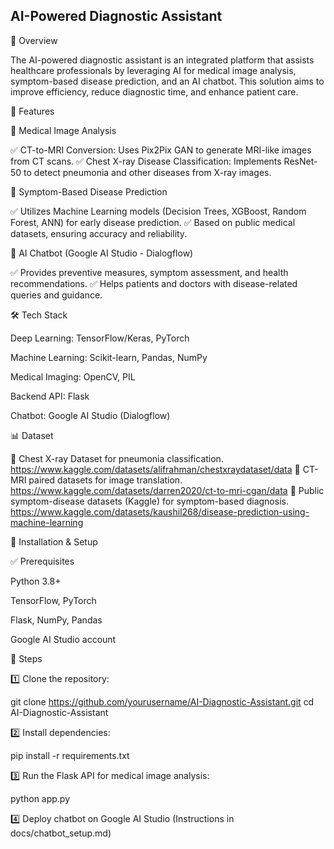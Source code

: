 ## AI-Powered Diagnostic Assistant

📌 Overview

The AI-powered diagnostic assistant is an integrated platform that assists healthcare professionals by leveraging AI for medical image analysis, symptom-based disease prediction, and an AI chatbot. This solution aims to improve efficiency, reduce diagnostic time, and enhance patient care.

🚀 Features

🔬 Medical Image Analysis

✅ CT-to-MRI Conversion: Uses Pix2Pix GAN to generate MRI-like images from CT scans.
✅ Chest X-ray Disease Classification: Implements ResNet-50 to detect pneumonia and other diseases from X-ray images.

🏥 Symptom-Based Disease Prediction

✅ Utilizes Machine Learning models (Decision Trees, XGBoost, Random Forest, ANN) for early disease prediction.
✅ Based on public medical datasets, ensuring accuracy and reliability.

💬 AI Chatbot (Google AI Studio - Dialogflow)

✅ Provides preventive measures, symptom assessment, and health recommendations.
✅ Helps patients and doctors with disease-related queries and guidance.

🛠 Tech Stack

Deep Learning: TensorFlow/Keras, PyTorch

Machine Learning: Scikit-learn, Pandas, NumPy

Medical Imaging: OpenCV, PIL

Backend API: Flask

Chatbot: Google AI Studio (Dialogflow)

📊 Dataset

📌 Chest X-ray Dataset for pneumonia classification. https://www.kaggle.com/datasets/alifrahman/chestxraydataset/data
📌 CT-MRI paired datasets for image translation. https://www.kaggle.com/datasets/darren2020/ct-to-mri-cgan/data
📌 Public symptom-disease datasets (Kaggle) for symptom-based diagnosis. https://www.kaggle.com/datasets/kaushil268/disease-prediction-using-machine-learning

🔧 Installation & Setup

✅ Prerequisites

Python 3.8+

TensorFlow, PyTorch

Flask, NumPy, Pandas

Google AI Studio account

🚀 Steps

1️⃣ Clone the repository:

git clone https://github.com/yourusername/AI-Diagnostic-Assistant.git
cd AI-Diagnostic-Assistant

2️⃣ Install dependencies:

pip install -r requirements.txt

3️⃣ Run the Flask API for medical image analysis:

python app.py

4️⃣ Deploy chatbot on Google AI Studio (Instructions in docs/chatbot_setup.md)


